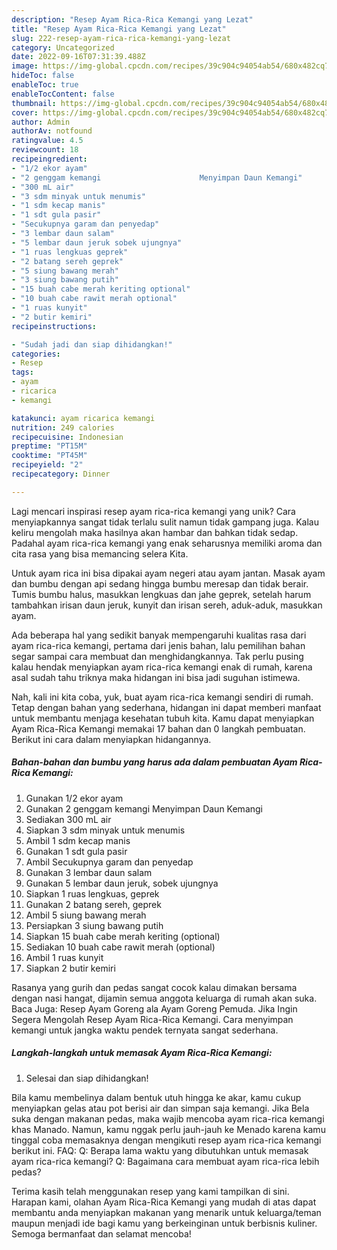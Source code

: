 ```yaml
---
description: "Resep Ayam Rica-Rica Kemangi yang Lezat"
title: "Resep Ayam Rica-Rica Kemangi yang Lezat"
slug: 222-resep-ayam-rica-rica-kemangi-yang-lezat
category: Uncategorized
date: 2022-09-16T07:31:39.488Z
image: https://img-global.cpcdn.com/recipes/39c904c94054ab54/680x482cq70/ayam-rica-rica-kemangi-foto-resep-utama.jpg
hideToc: false
enableToc: true
enableTocContent: false
thumbnail: https://img-global.cpcdn.com/recipes/39c904c94054ab54/680x482cq70/ayam-rica-rica-kemangi-foto-resep-utama.jpg
cover: https://img-global.cpcdn.com/recipes/39c904c94054ab54/680x482cq70/ayam-rica-rica-kemangi-foto-resep-utama.jpg
author: Admin
authorAv: notfound
ratingvalue: 4.5
reviewcount: 18
recipeingredient:
- "1/2 ekor ayam"
- "2 genggam kemangi                      Menyimpan Daun Kemangi"
- "300 mL air"
- "3 sdm minyak untuk menumis"
- "1 sdm kecap manis"
- "1 sdt gula pasir"
- "Secukupnya garam dan penyedap"
- "3 lembar daun salam"
- "5 lembar daun jeruk sobek ujungnya"
- "1 ruas lengkuas geprek"
- "2 batang sereh geprek"
- "5 siung bawang merah"
- "3 siung bawang putih"
- "15 buah cabe merah keriting optional"
- "10 buah cabe rawit merah optional"
- "1 ruas kunyit"
- "2 butir kemiri"
recipeinstructions:

- "Sudah jadi dan siap dihidangkan!"
categories:
- Resep
tags:
- ayam
- ricarica
- kemangi

katakunci: ayam ricarica kemangi 
nutrition: 249 calories
recipecuisine: Indonesian
preptime: "PT15M"
cooktime: "PT45M"
recipeyield: "2"
recipecategory: Dinner

---
```





Lagi mencari inspirasi resep ayam rica-rica kemangi yang unik? Cara menyiapkannya sangat tidak terlalu sulit namun tidak gampang juga. Kalau keliru mengolah maka hasilnya akan hambar dan bahkan tidak sedap. Padahal ayam rica-rica kemangi yang enak seharusnya memiliki aroma dan cita rasa yang bisa memancing selera Kita.





Untuk ayam rica ini bisa dipakai ayam negeri atau ayam jantan. Masak ayam dan bumbu dengan api sedang hingga bumbu meresap dan tidak berair. Tumis bumbu halus, masukkan lengkuas dan jahe geprek, setelah harum tambahkan irisan daun jeruk, kunyit dan irisan sereh, aduk-aduk, masukkan ayam.

Ada beberapa hal yang sedikit banyak mempengaruhi kualitas rasa dari ayam rica-rica kemangi, pertama dari jenis bahan, lalu pemilihan bahan segar sampai cara membuat dan menghidangkannya. Tak perlu pusing kalau hendak menyiapkan ayam rica-rica kemangi enak di rumah, karena asal sudah tahu triknya maka hidangan ini bisa jadi suguhan istimewa.






Nah, kali ini kita coba, yuk, buat ayam rica-rica kemangi sendiri di rumah. Tetap dengan bahan yang sederhana, hidangan ini dapat memberi manfaat untuk membantu menjaga kesehatan tubuh kita. Kamu dapat menyiapkan Ayam Rica-Rica Kemangi memakai 17 bahan dan 0 langkah pembuatan. Berikut ini cara dalam menyiapkan hidangannya.

<!--inarticleads1-->

##### Bahan-bahan dan bumbu yang harus ada dalam pembuatan Ayam Rica-Rica Kemangi:

1. Gunakan 1/2 ekor ayam
1. Gunakan 2 genggam kemangi                      Menyimpan Daun Kemangi
1. Sediakan 300 mL air
1. Siapkan 3 sdm minyak untuk menumis
1. Ambil 1 sdm kecap manis
1. Gunakan 1 sdt gula pasir
1. Ambil Secukupnya garam dan penyedap
1. Gunakan 3 lembar daun salam
1. Gunakan 5 lembar daun jeruk, sobek ujungnya
1. Siapkan 1 ruas lengkuas, geprek
1. Gunakan 2 batang sereh, geprek
1. Ambil 5 siung bawang merah
1. Persiapkan 3 siung bawang putih
1. Siapkan 15 buah cabe merah keriting (optional)
1. Sediakan 10 buah cabe rawit merah (optional)
1. Ambil 1 ruas kunyit
1. Siapkan 2 butir kemiri


Rasanya yang gurih dan pedas sangat cocok kalau dimakan bersama dengan nasi hangat, dijamin semua anggota keluarga di rumah akan suka. Baca Juga: Resep Ayam Goreng ala Ayam Goreng Pemuda. Jika Ingin Segera Mengolah Resep Ayam Rica-Rica Kemangi. Cara menyimpan kemangi untuk jangka waktu pendek ternyata sangat sederhana. 

<!--inarticleads2-->

##### Langkah-langkah untuk memasak Ayam Rica-Rica Kemangi:


1. Selesai dan siap dihidangkan!

Bila kamu membelinya dalam bentuk utuh hingga ke akar, kamu cukup menyiapkan gelas atau pot berisi air dan simpan saja kemangi. Jika Bela suka dengan makanan pedas, maka wajib mencoba ayam rica-rica kemangi khas Manado. Namun, kamu nggak perlu jauh-jauh ke Menado karena kamu tinggal coba memasaknya dengan mengikuti resep ayam rica-rica kemangi berikut ini. FAQ: Q: Berapa lama waktu yang dibutuhkan untuk memasak ayam rica-rica kemangi? Q: Bagaimana cara membuat ayam rica-rica lebih pedas? 

Terima kasih telah menggunakan resep yang kami tampilkan di sini. Harapan kami, olahan Ayam Rica-Rica Kemangi yang mudah di atas dapat membantu anda menyiapkan makanan yang menarik untuk keluarga/teman maupun menjadi ide bagi kamu yang berkeinginan untuk berbisnis kuliner. Semoga bermanfaat dan selamat mencoba!
